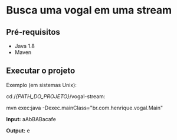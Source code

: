# Busca uma vogal em uma stream

## Pré-requisitos
- Java 1.8
- Maven

## Executar o projeto

Exemplo (em sistemas Unix):

cd /*{PATH_DO_PROJETO}*/vogal-stream: 

mvn exec:java -Dexec.mainClass="br.com.henrique.vogal.Main"

**Input:** aAbBABacafe

**Output:** e
